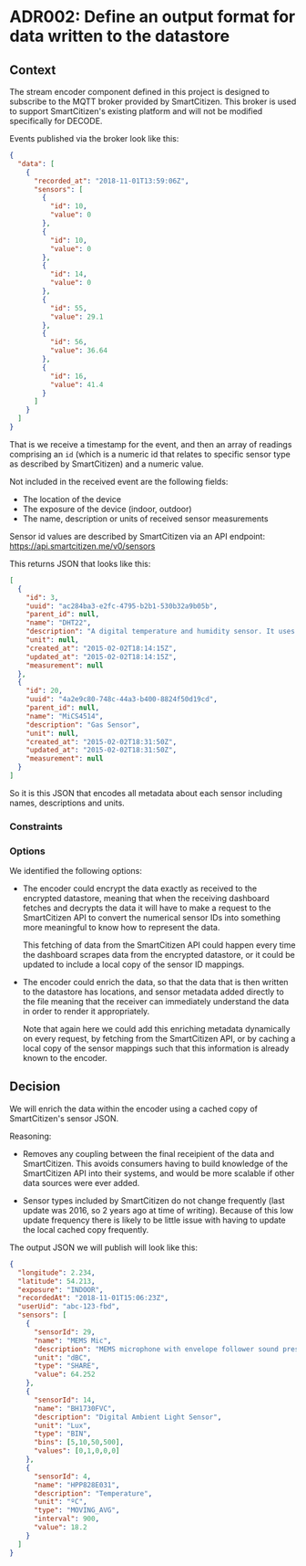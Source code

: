 # ADR002: Define an output format for data written to the datastore

## Context

The stream encoder component defined in this project is designed to subscribe
to the MQTT broker provided by SmartCitizen. This broker is used to support
SmartCitizen's existing platform and will not be modified specifically for
DECODE.

Events published via the broker look like this:

```json
{
  "data": [
    {
      "recorded_at": "2018-11-01T13:59:06Z",
      "sensors": [
        {
          "id": 10,
          "value": 0
        },
        {
          "id": 10,
          "value": 0
        },
        {
          "id": 14,
          "value": 0
        },
        {
          "id": 55,
          "value": 29.1
        },
        {
          "id": 56,
          "value": 36.64
        },
        {
          "id": 16,
          "value": 41.4
        }
      ]
    }
  ]
}
```

That is we receive a timestamp for the event, and then an array of readings
comprising an `id` (which is a numeric id that relates to specific sensor type
as described by SmartCitizen) and a numeric value.

Not included in the received event are the following fields:

* The location of the device
* The exposure of the device (indoor, outdoor)
* The name, description or units of received sensor measurements

Sensor id values are described by SmartCitizen via an API endpoint:
https://api.smartcitizen.me/v0/sensors

This returns JSON that looks like this:

```json
[
  {
    "id": 3,
    "uuid": "ac284ba3-e2fc-4795-b2b1-530b32a9b05b",
    "parent_id": null,
    "name": "DHT22",
    "description": "A digital temperature and humidity sensor. It uses a capacitive humidity sensor and a thermistor to measure the surrounding air, and spits out a digital signal on the data pin (no analog input pins needed)",
    "unit": null,
    "created_at": "2015-02-02T18:14:15Z",
    "updated_at": "2015-02-02T18:14:15Z",
    "measurement": null
  },
  {
    "id": 20,
    "uuid": "4a2e9c80-748c-44a3-b400-8824f50d19cd",
    "parent_id": null,
    "name": "MiCS4514",
    "description": "Gas Sensor",
    "unit": null,
    "created_at": "2015-02-02T18:31:50Z",
    "updated_at": "2015-02-02T18:31:50Z",
    "measurement": null
  }
]
```

So it is this JSON that encodes all metadata about each sensor including names,
descriptions and units.

### Constraints

### Options

We identified the following options:

* The encoder could encrypt the data exactly as received to the encrypted
  datastore, meaning that when the receiving dashboard fetches and decrypts the
  data it will have to make a request to the SmartCitizen API to convert the
  numerical sensor IDs into something more meaningful to know how to represent
  the data.

  This fetching of data from the SmartCitizen API could happen every time the
  dashboard scrapes data from the encrypted datastore, or it could be updated
  to include a local copy of the sensor ID mappings.

* The encoder could enrich the data, so that the data that is then written to
  the datastore has locations, and sensor metadata added directly to the file
  meaning that the receiver can immediately understand the data in order to
  render it appropriately.

  Note that again here we could add this enriching metadata dynamically on
  every request, by fetching from the SmartCitizen API, or by caching a local
  copy of the sensor mappings such that this information is already known to
  the encoder.

## Decision

We will enrich the data within the encoder using a cached copy of
SmartCitizen's sensor JSON.

Reasoning:

* Removes any coupling between the final receipient of the data and
  SmartCitizen. This avoids consumers having to build knowledge of the
  SmartCitizen API into their systems, and would be more scalable if other data
  sources were ever added.

* Sensor types included by SmartCitizen do not change frequently (last update
  was 2016, so 2 years ago at time of writing).  Because of this low update
  frequency there is likely to be little issue with having to update the local
  cached copy frequently.

The output JSON we will publish will look like this:

```json
{
  "longitude": 2.234,
  "latitude": 54.213,
  "exposure": "INDOOR",
  "recordedAt": "2018-11-01T15:06:23Z",
  "userUid": "abc-123-fbd",
  "sensors": [
    {
      "sensorId": 29,
      "name": "MEMS Mic",
      "description": "MEMS microphone with envelope follower sound pressure sensor (noise).",
      "unit": "dBC",
      "type": "SHARE",
      "value": 64.252
    },
    {
      "sensorId": 14,
      "name": "BH1730FVC",
      "description": "Digital Ambient Light Sensor",
      "unit": "Lux",
      "type": "BIN",
      "bins": [5,10,50,500],
      "values": [0,1,0,0,0]
    },
    {
      "sensorId": 4,
      "name": "HPP828E031",
      "description": "Temperature",
      "unit": "ºC",
      "type": "MOVING_AVG",
      "interval": 900,
      "value": 18.2
    }
  ]
}
```
